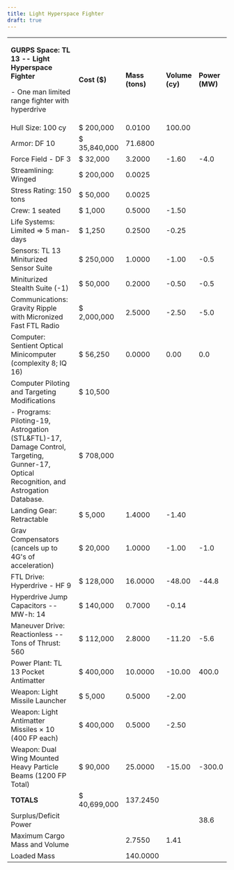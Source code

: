 ```yaml
---
title: Light Hyperspace Fighter
draft: true
---
```

<table>
<colgroup>
<col style="width: 56%" />
<col style="width: 12%" />
<col style="width: 11%" />
<col style="width: 11%" />
<col style="width: 7%" />
</colgroup>
<tbody>
<tr class="odd">
<td><p><strong>GURPS Space: TL 13 -- Light Hyperspace
Fighter</strong></p>
<p>- One man limited range fighter with hyperdrive</p></td>
<td><strong>Cost ($)</strong></td>
<td><strong>Mass (tons)</strong></td>
<td><strong>Volume (cy)</strong></td>
<td><strong>Power (MW)</strong></td>
</tr>
<tr class="even">
<td>Hull Size: 100 cy</td>
<td>$ 200,000</td>
<td>0.0100</td>
<td>100.00</td>
<td></td>
</tr>
<tr class="odd">
<td>Armor: DF 10</td>
<td>$ 35,840,000</td>
<td>71.6800</td>
<td></td>
<td></td>
</tr>
<tr class="even">
<td>Force Field - DF 3</td>
<td>$ 32,000</td>
<td>3.2000</td>
<td>-1.60</td>
<td>-4.0</td>
</tr>
<tr class="odd">
<td>Streamlining: Winged</td>
<td>$ 200,000</td>
<td>0.0025</td>
<td></td>
<td></td>
</tr>
<tr class="even">
<td>Stress Rating: 150 tons</td>
<td>$ 50,000</td>
<td>0.0025</td>
<td></td>
<td></td>
</tr>
<tr class="odd">
<td>Crew: 1 seated</td>
<td>$ 1,000</td>
<td>0.5000</td>
<td>-1.50</td>
<td></td>
</tr>
<tr class="even">
<td>Life Systems: Limited =&gt; 5 man-days</td>
<td>$ 1,250</td>
<td>0.2500</td>
<td>-0.25</td>
<td></td>
</tr>
<tr class="odd">
<td>Sensors: TL 13 Miniturized Sensor Suite</td>
<td>$ 250,000</td>
<td>1.0000</td>
<td>-1.00</td>
<td>-0.5</td>
</tr>
<tr class="even">
<td>Miniturized Stealth Suite (-1)</td>
<td>$ 50,000</td>
<td>0.2000</td>
<td>-0.50</td>
<td>-0.5</td>
</tr>
<tr class="odd">
<td>Communications: Gravity Ripple with Micronized Fast FTL Radio</td>
<td>$ 2,000,000</td>
<td>2.5000</td>
<td>-2.50</td>
<td>-5.0</td>
</tr>
<tr class="even">
<td>Computer: Sentient Optical Minicomputer (complexity 8; IQ 16)</td>
<td>$ 56,250</td>
<td>0.0000</td>
<td>0.00</td>
<td>0.0</td>
</tr>
<tr class="odd">
<td>Computer Piloting and Targeting Modifications</td>
<td>$ 10,500</td>
<td></td>
<td></td>
<td></td>
</tr>
<tr class="even">
<td>- Programs: Piloting-19, Astrogation (STL&amp;FTL)-17, Damage
Control, Targeting, Gunner-17, Optical Recognition, and Astrogation
Database.</td>
<td>$ 708,000</td>
<td></td>
<td></td>
<td></td>
</tr>
<tr class="odd">
<td>Landing Gear: Retractable</td>
<td>$ 5,000</td>
<td>1.4000</td>
<td>-1.40</td>
<td></td>
</tr>
<tr class="even">
<td>Grav Compensators (cancels up to 4G's of acceleration)</td>
<td>$ 20,000</td>
<td>1.0000</td>
<td>-1.00</td>
<td>-1.0</td>
</tr>
<tr class="odd">
<td>FTL Drive: Hyperdrive - HF 9</td>
<td>$ 128,000</td>
<td>16.0000</td>
<td>-48.00</td>
<td>-44.8</td>
</tr>
<tr class="even">
<td>Hyperdrive Jump Capacitors -- MW-h: 14</td>
<td>$ 140,000</td>
<td>0.7000</td>
<td>-0.14</td>
<td></td>
</tr>
<tr class="odd">
<td>Maneuver Drive: Reactionless -- Tons of Thrust: 560</td>
<td>$ 112,000</td>
<td>2.8000</td>
<td>-11.20</td>
<td>-5.6</td>
</tr>
<tr class="even">
<td>Power Plant: TL 13 Pocket Antimatter</td>
<td>$ 400,000</td>
<td>10.0000</td>
<td>-10.00</td>
<td>400.0</td>
</tr>
<tr class="odd">
<td>Weapon: Light Missile Launcher</td>
<td>$ 5,000</td>
<td>0.5000</td>
<td>-2.00</td>
<td></td>
</tr>
<tr class="even">
<td>Weapon: Light Antimatter Missiles × 10 (400 FP each)</td>
<td>$ 400,000</td>
<td>0.5000</td>
<td>-2.50</td>
<td></td>
</tr>
<tr class="odd">
<td>Weapon: Dual Wing Mounted Heavy Particle Beams (1200 FP Total)</td>
<td>$ 90,000</td>
<td>25.0000</td>
<td>-15.00</td>
<td>-300.0</td>
</tr>
<tr class="even">
<td><strong>TOTALS</strong></td>
<td>$ 40,699,000</td>
<td>137.2450</td>
<td></td>
<td></td>
</tr>
<tr class="odd">
<td>Surplus/Deficit Power</td>
<td></td>
<td></td>
<td></td>
<td>38.6</td>
</tr>
<tr class="even">
<td>Maximum Cargo Mass and Volume</td>
<td></td>
<td>2.7550</td>
<td>1.41</td>
<td></td>
</tr>
<tr class="odd">
<td>Loaded Mass</td>
<td></td>
<td>140.0000</td>
<td></td>
<td></td>
</tr>
</tbody>
</table>
